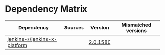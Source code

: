 # Dependency Matrix

Dependency | Sources | Version | Mismatched versions
---------- | ------- | ------- | -------------------
[jenkins-x/jenkins-x-platform](https://github.com/jenkins-x/jenkins-x-platform) |  | [2.0.1580](https://github.com/jenkins-x/jenkins-x-platform/releases/tag/v2.0.1580) | 
